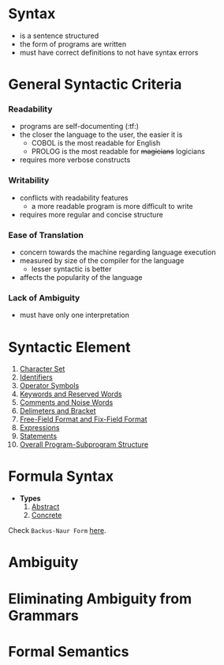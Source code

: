 # Syntax
- is a sentence structured
- the form of programs are written
- must have correct definitions to not have syntax errors


# General Syntactic Criteria
### Readability
- programs are self-documenting (:tf:)
- the closer the language to the user, the easier it is
	- COBOL is the most readable for English
	- PROLOG is the most readable for ~~magicians~~ logicians
- requires more verbose constructs

### Writability
- conflicts with readability features
	- a more readable program is more difficult to write
- requires more regular and concise structure 

### Ease of Translation
- concern towards the machine regarding language execution
- measured by size of the compiler for the language
	- lesser syntactic is better
- affects the popularity of the language

### Lack of Ambiguity
- must have only one interpretation


# Syntactic Element
1. [Character Set](INFO_DUMP.md##Character%20Set)
2. [Identifiers](INFO_DUMP.md##Identifiers)
3. [Operator Symbols](INFO_DUMP.md##Operator%20Symbols)
4. [Keywords and Reserved Words](INFO_DUMP.md##Keywords%20and%20Reserved%20Words)
5. [Comments and Noise Words](INFO_DUMP.md##Comments%20and%20Noise%20Words)
6. [Delimeters and Bracket](INFO_DUMP.md##Delimeters%20and%20Bracket)
7. [Free-Field Format and Fix-Field Format](INFO_DUMP.md##Free-Field%20Format%20and%20Fix-Field%20Format)
8. [Expressions](INFO_DUMP.md##Expressions)
9. [Statements](INFO_DUMP.md##Statements)
10. [Overall Program-Subprogram Structure](INFO_DUMP.md##Overall%20Program-Subprogram%20Structure)


# Formula Syntax
- **Types**
	1. [Abstract](INFO_DUMP.md##Abstract%20Syntax)
	2. [Concrete](INFO_DUMP.md##Concrete%20Syntax)

Check `Backus-Naur Form` [here](Backus-Naur%20Form.md).

# Ambiguity

# Eliminating Ambiguity from Grammars

# Formal Semantics
